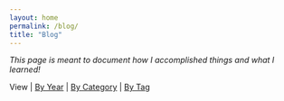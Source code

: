 ```yaml
---
layout: home
permalink: /blog/
title: "Blog"
---
```


*This page is meant to document how I accomplished things and what I learned!*

View \| [By Year](/posts) \| [By Category](/categories) \| [By Tag](/tags)
